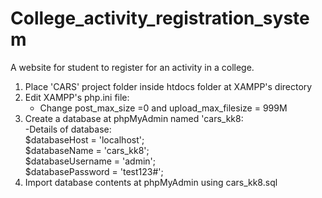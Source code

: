 # College_activity_registration_system
A website for student to register for an activity in a college.

1. Place 'CARS' project folder inside htdocs folder at XAMPP's directory
2. Edit XAMPP's php.ini file:
	- Change post_max_size =0 and upload_max_filesize = 999M
3. Create a database at phpMyAdmin named 'cars_kk8:  
	-Details of database:  
	$databaseHost = 'localhost';  
	$databaseName = 'cars_kk8';  
	$databaseUsername = 'admin';  
	$databasePassword = 'test123#';  
4. Import database contents at phpMyAdmin using cars_kk8.sql
